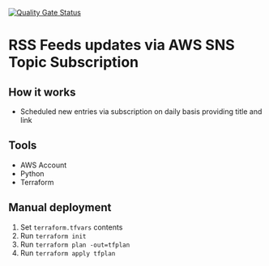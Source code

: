 [![Quality Gate Status](https://sonarcloud.io/api/project_badges/measure?project=Tsingis_rss-notification&metric=alert_status)](https://sonarcloud.io/summary/new_code?id=Tsingis_rss-notification)

# RSS Feeds updates via AWS SNS Topic Subscription

## How it works

- Scheduled new entries via subscription on daily basis providing title and link

## Tools

- AWS Account
- Python
- Terraform

## Manual deployment

1. Set `terraform.tfvars` contents
2. Run `terraform init`
3. Run `terraform plan -out=tfplan`
4. Run `terraform apply tfplan`
